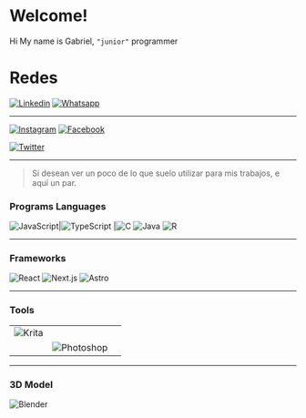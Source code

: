 # Welcome!
Hi My name is Gabriel, `"junior"` programmer

# Redes

[![Linkedin](https://img.shields.io/badge/Twitch-9146FF?style=for-the-badge&logo=twitch&logoColor=white)](https://www.linkedin.com/in/hugo-gabriel-frosoni-53566129b/)
[![Whatsapp](https://img.shields.io/badge/Whatsapp-%2325D366?style=for-the-badge&logo=Whatsapp&logoColor=white)](https://wa.me/5493813637400)
 
 ---
 
[![Instagram](https://img.shields.io/badge/-instagram-%23E4405F?style=for-the-badge&logo=instagram&logoColor=white
)](https://www.instagram.com/hugo_gabriel_frosoni/) 
[![Facebook](https://img.shields.io/badge/-Facebook-%230866FF?style=for-the-badge&logo=Facebook&logoColor=white
)](https://www.facebook.com/profile.php?id=61558336231979&locale=es_LA)

[![Twitter](https://img.shields.io/badge/Twitter-%23000000?style=for-the-badge&logo=x&logoColor=white)](https://x.com/Gabyfroso)

---

> Si desean ver un poco de lo que suelo utilizar para mis trabajos, e aquí un par.


### Programs Languages

![JavaScript](https://img.shields.io/badge/JavaScript-F7DF1E?style=flat&logo=javascript&logoColor=black)|![TypeScript](https://img.shields.io/badge/TypeScript-3178C6?style=flat&logo=typescript&logoColor=white)            |![C](https://img.shields.io/badge/C-00599C?style=flat&logo=c&logoColor=white)
![Java](https://img.shields.io/badge/Java-007396?style=flat&logo=java&logoColor=white)
![R](https://img.shields.io/badge/R-276DC3?style=flat&logo=r&logoColor=white)

---

### Frameworks
![React](https://img.shields.io/badge/React-61DAFB?style=flat&logo=react&logoColor=black)
![Next.js](https://img.shields.io/badge/Next.js-000000?style=flat&logo=next.js&logoColor=white)
![Astro](https://img.shields.io/badge/Astro-FF5D01?style=flat&logo=astro&logoColor=white)

---

### Tools
| | | |
|-|-|-|
|![Krita](https://img.shields.io/badge/Krita-3F9B8A?style=flat&logo=krita&logoColor=white)
||![Photoshop](https://img.shields.io/badge/Photoshop-31A8FF?style=flat&logo=adobe-photoshop&logoColor=white)

---

### 3D Model
![Blender](https://img.shields.io/badge/Blender-F5792A?style=flat&logo=blender&logoColor=white)
